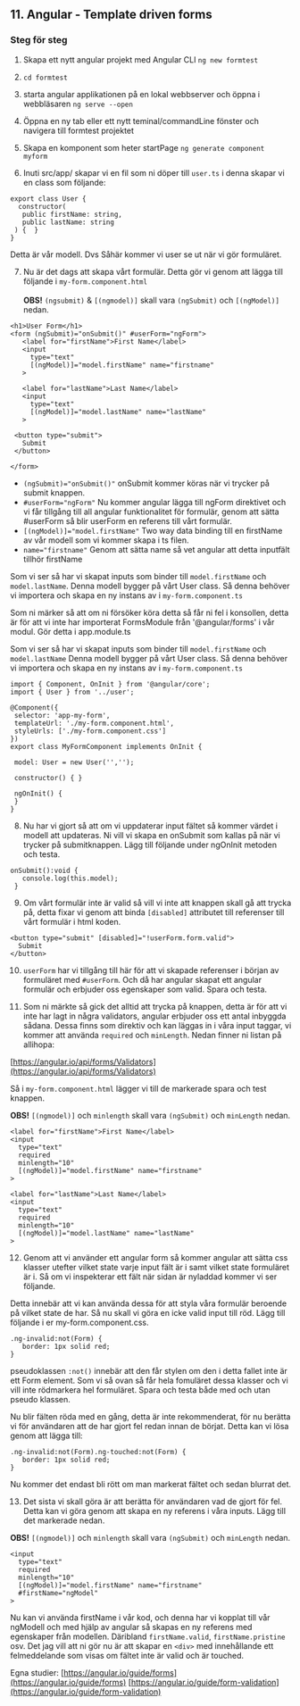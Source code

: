 ## 11. Angular - Template driven forms

### Steg för steg          

1. Skapa ett nytt angular projekt med Angular CLI ```ng new formtest```

1. ```cd formtest```

1. starta angular applikationen på en lokal webbserver och öppna i webbläsaren ```ng serve --open```

1. Öppna en ny tab eller ett nytt teminal/commandLine fönster och navigera till formtest projektet

1. Skapa en komponent som heter startPage ```ng generate component myform```

1. Inuti src/app/ skapar vi en fil som ni döper till ```user.ts``` i denna skapar vi en class som följande:

```
export class User {
  constructor(
   public firstName: string,
   public lastName: string
 ) {  }
}
```

Detta är vår modell. Dvs Såhär kommer vi user se ut när vi gör formuläret.

7. Nu är det dags att skapa vårt formulär. Detta gör vi genom att lägga till följande i ```my-form.component.html```
</br></br>
**OBS!** ```(ngsubmit)``` & ```[(ngmodel)]``` skall vara ```(ngSubmit)``` och ```[(ngModel)]``` nedan.
```
<h1>User Form</h1>
<form (ngSubmit)="onSubmit()" #userForm="ngForm">
   <label for="firstName">First Name</label>
   <input
     type="text"
     [(ngModel)]="model.firstName" name="firstname"
   >

   <label for="lastName">Last Name</label>
   <input
     type="text"
     [(ngModel)]="model.lastName" name="lastName"
   >

 <button type="submit">
   Submit
 </button>

</form>
```

* ```(ngSubmit)="onSubmit()"``` onSubmit kommer köras när vi trycker på submit knappen.
* ```#userForm="ngForm"``` Nu kommer angular lägga till ngForm direktivet och vi får tillgång till all angular funktionalitet för formulär, genom att sätta #userForm så blir userForm en referens till vårt formulär.
* ```[(ngModel)]="model.firstName"``` Two way data binding till en firstName av vår modell som vi kommer skapa i ts filen.
* ```name="firstname"``` Genom att sätta name så vet angular att detta inputfält tillhör firstName

Som vi ser så har vi skapat inputs som binder till ```model.firstName``` och ```model.lastName```. Denna modell bygger på vårt User class. Så denna behöver vi importera och skapa en ny instans av i ```my-form.component.ts```

Som ni märker så att om ni försöker köra detta så får ni fel i konsollen, detta är för att vi inte har importerat FormsModule från '@angular/forms' i vår modul. Gör detta i app.module.ts

Som vi ser så har vi skapat inputs som binder till ```model.firstName``` och ```model.lastName``` Denna modell bygger på vårt User class. Så denna behöver vi importera och skapa en ny instans av i ```my-form.component.ts```
```
import { Component, OnInit } from '@angular/core';
import { User } from '../user';

@Component({
 selector: 'app-my-form',
 templateUrl: './my-form.component.html',
 styleUrls: ['./my-form.component.css']
})
export class MyFormComponent implements OnInit {

 model: User = new User('','');

 constructor() { }

 ngOnInit() {
 }
}
```

8. Nu har vi gjort så att om vi uppdaterar input fältet så kommer värdet i modell att updateras. Ni vill vi skapa en onSubmit som kallas på när vi trycker på submitknappen. Lägg till följande under ngOnInit metoden och testa.
```
onSubmit():void {
   console.log(this.model);
 }
```

9. Om vårt formulär inte är valid så vill vi inte att knappen skall gå att trycka på, detta fixar vi genom att binda ```[disabled]``` attributet till referenser till vårt formulär i html koden.
```
<button type="submit" [disabled]="!userForm.form.valid">
  Submit
</button>
```

10. ```userForm``` har vi tillgång till här för att vi skapade referenser i början av formuläret med ```#userForm```. Och då har angular skapat ett angular formulär och erbjuder oss egenskaper som valid. Spara och testa.

11. Som ni märkte så gick det alltid att trycka på knappen, detta är för att vi inte har lagt in några validators, angular erbjuder oss ett antal inbyggda sådana. Dessa finns som direktiv och kan läggas in i våra input taggar, vi kommer att använda ```required``` och ```minLength```. Nedan finner ni listan på allihopa:

[https://angular.io/api/forms/Validators](https://angular.io/api/forms/Validators)

Så i ```my-form.component.html``` lägger vi till de markerade spara och test knappen.

**OBS!** ```[(ngmodel)]``` och ```minlength``` skall vara ```(ngSubmit)``` och ```minLength``` nedan.

```
<label for="firstName">First Name</label>
<input
  type="text"
  required
  minlength="10"
  [(ngModel)]="model.firstName" name="firstname"
>

<label for="lastName">Last Name</label>
<input
  type="text"
  required
  minlength="10"
  [(ngModel)]="model.lastName" name="lastName"
>
```

12. Genom att vi använder ett angular form så kommer angular att sätta css klasser utefter vilket state varje input fält är i samt vilket state formuläret är i. Så om vi inspekterar ett fält när sidan är nyladdad kommer vi ser följande.


Detta innebär att vi kan använda dessa för att styla våra formulär beroende på vilket state de har. Så nu skall vi göra en icke valid input till röd. Lägg till följande i er my-form.component.css.
```
.ng-invalid:not(Form) {
   border: 1px solid red;
}
```

pseudoklassen ```:not()``` innebär att den får stylen om den i detta fallet inte är ett Form element. Som vi så ovan så får hela fomuläret dessa klasser och vi vill inte rödmarkera hel formuläret. Spara och testa både med och utan pseudo klassen.

Nu blir fälten röda med en gång, detta är inte rekommenderat, för nu berätta vi för användaren att de har gjort fel redan innan de börjat. Detta kan vi lösa genom att lägga till:

```
.ng-invalid:not(Form).ng-touched:not(Form) {
   border: 1px solid red;
}
```

Nu kommer det endast bli rött om man markerat fältet och sedan blurrat det.

13. Det sista vi skall göra är att berätta för användaren vad de gjort för fel. Detta kan vi göra genom att skapa en ny referens i våra inputs. Lägg till det markerade nedan.

**OBS!** ```[(ngmodel)]``` och ```minlength``` skall vara ```(ngSubmit)``` och ```minLength``` nedan.
```
<input
  type="text"
  required
  minlength="10"
  [(ngModel)]="model.firstName" name="firstname"
  #firstName="ngModel"
>
```

Nu kan vi använda firstName i vår kod, och denna har vi kopplat till vår ngModell och med hjälp av angular så skapas en ny referens med egenskaper från modellen. Däribland ```firstName.valid```, ```firstName.pristine``` osv. Det jag vill att ni gör nu är att skapar en ```<div>``` med innehållande ett felmeddelande som visas om fältet inte är valid och är touched.

Egna studier:
[https://angular.io/guide/forms](https://angular.io/guide/forms)
[https://angular.io/guide/form-validation](https://angular.io/guide/form-validation)
